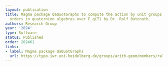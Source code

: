 ```yaml
---
layout: publication
title: Magma package QaQuotGraphs to compute the action by unit groups of maximal
  orders in quaternion algebras over F_q(T) by Dr. Ralf Butenuth.
authors: Research Group
year: '2024'
type: Software
status: Published
order: 202461
links:
- label: Magma package QaQuotGraphs
  url: https://typo.iwr.uni-heidelberg.de/groups/arith-geom/members/ralf-butenuth/publications.html
---
```


